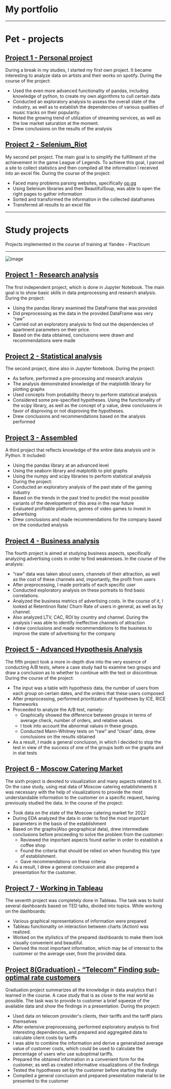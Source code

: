 # My portfolio
___________
# Pet - projects

## [Project 1 - Personal project](https://github.com/RudkovYaroslav/spotify_project)

During a break in my studies, I started my first own project. It became interesting to analyze data on artists and their works on spotify. During the course of the project:
- Used the even more advanced functionality of pandas, including knowledge of python, to create my own algorithms to cull certain data
- Conducted an exploratory analysis to assess the overall state of the industry, as well as to establish the dependencies of various qualities of music tracks on their popularity.
- Noted the growing trend of utilization of streaming services, as well as the low market saturation at the moment.
- Drew conclusions on the results of the analysis

## [Project 2 - Selenium_Riot](https://github.com/RudkovYaroslav/Selenium_Riot)

My second pet project. The main goal is to simplify the fulfillment of the achievement in the game League of Legends. To achieve this goal, I parced a site to collect statistics and then compiled all the information I received into an excel file. During the course of the project:
- Faced many problems parsing websites, specifically [op.gg](https://op.gg)
- Using Selenium libraries and then BeautifulSoup, was able to open the right pages to gather information
- Sorted and transformed the information in the collected dataframes
- Transferred all results to an excel file

___________
# Study projects

Projects implemented in the course of training at Yandex - Practicum
____________

![image](https://github.com/user-attachments/assets/7130bf3e-ac58-42a7-81ea-c31f3591a68f)

## [Project 1 - Research analysis](https://github.com/RudkovYaroslav/research_analysis?tab=readme-ov-file)

The first independent project, which is done in Jupyter Notebook. The main goal is to show basic skills in data preprocessing and research analysis. During the project:
- Using the pandas library examined the DataFrame that was provided
- Did preprocessing as the data in the provided  DataFrame was very “raw”
- Carried out an exploratory analysis to find out the dependencies of apartment parameters on their price.
- Based on the data obtained, conclusions were drawn and recommendations were made

## [Project 2 - Statistical analysis](https://github.com/RudkovYaroslav/project_2)

The second project, done also in Jupyter Notebook. During the project:
- As before, performed a pre-processing and research analysis
- The analysis demonstrated knowledge of the matplotlib library for plotting graphs
- Used concepts from probability theory to perform statistical analysis
- Considered some pre-specified hypotheses. Using the functionality of the scipy library, as well as the concept of p value, drew conclusions in favor of disproving or not disproving the hypotheses.
- Drew conclusions and recommendations based on the analysis performed

## [Project 3 - Assembled](https://github.com/RudkovYaroslav/project_gaming)

A third project that reflects knowledge of the entire data analysis unit in Python. It included:
- Using the pandas library at an advanced level
- Using the seaborn library and matplotlib to plot graphs
- Using the numpy and scipy libraries to perform statistical analysis
During the project:
- Conducted an exploratory analysis of the past state of the gaming industry
- Based on the trends in the past tried to predict the most possible variants of the development of this area in the near future
- Evaluated profitable platforms, genres of video games to invest in advertising
- Drew conclusions and made recommendations for the company based on the conducted analysis

## [Project 4 - Business analysis](https://github.com/RudkovYaroslav/project_business)

The fourth project is aimed at studying business aspects, specifically analyzing advertising costs in order to find weaknesses. In the course of the analysis:
- “raw” data was taken about users, channels of their attraction, as well as the cost of these channels and, importantly, the profit from users
- After preprocessing, I made portraits of each specific user
- Conducted exploratory analysis on these portraits to find basic correlations.
- Analyzed the business metrics of advertising costs. In the course of it, I looked at Retentinon Rate/ Churn Rate of users in general, as well as by channel.
- Also analyzed LTV, CAC, ROI by country and channel. During the analysis I was able to identify ineffective channels of attraction
- I drew conclusions and made recommendations to the business to improve the state of advertising for the company

## [Project 5 - Advanced Hypothesis Analysis](https://github.com/RudkovYaroslav/Advanced_business_analysis)

The fifth project took a more in-depth dive into the very essence of conducting A/B tests, where a case study had to examine two groups and draw a conclusion as to whether to continue with the test or discontinue. During the course of the project:
- The input was a table with hypothesis data, the number of users from each group on certain dates, and the orders that these users composed
- After preprocessing, performed prioritization of hypotheses by ICE, RICE frameworks
- Proceeded to analyze the A/B test, namely:
   - Graphically showed the difference between groups in terms of average check, number of orders, and relative values
   - I took into account the abnormal values in these groups.
   - Conducted Mann-Whitney tests on “raw” and “clean” data, drew conclusions on the results obtained
- As a result, I made a general conclusion, in which I decided to stop the test in view of the success of one of the groups both on the graphs and in stat tests

## [Project 6 - Moscow Catering Market](https://github.com/RudkovYaroslav/Moscow_catering_industry)

The sixth project is devoted to visualization and many aspects related to it. On the case study, using real data of Moscow catering establishments it was necessary with the help of visualizations to provide the most understandable information to the customer on a specific request, having previously studied the data. In the course of the project:
- Took data on the state of the Moscow catering market for 2022
- During EDA analyzed the data in order to find the most important parameters in the basis of the establishment
- Based on the graphs(Also geographical data), drew intermediate conclusions before proceeding to solve the problem from the customer:
  - Reviewed the important aspects found earlier in order to establish a coffee shop
  - Found the criteria that should be relied on when founding this type of establishment.
  - Gave recommendations on these criteria
- As a result, I drew a general conclusion and also prepared a presentation for the customer.

## [Project 7 - Working in Tableau](https://public.tableau.com/app/profile/jessie.mccree/viz/Practicum_Viz/sheet21?publish=yes)
The seventh project was completely done in Tableau. The task was to build several dashboards based on TED talks, divided into topics. While working on the dashboards:
- Various graphical representations of information were prepared
- Tableau functionality on interaction between charts (Action) was realized.
- Worked on the stylistics of the prepared dashboards to make them look visually convenient and beautiful.
- Derived the most important information, which may be of interest to the customer or the average user, from the provided data.

## [Project 8(Graduation) - “Telecom” Finding sub-optimal rate customers](https://github.com/RudkovYaroslav/graduation_project)

Graduation project summarizes all the knowledge in data analytics that I learned in the course. A case study that is as close to the real world as possible. The task was to provide to customer a brief squeeze of the available data and show the findings in a presentation. During the project:
- Used data on telecom provider's clients, their tariffs and the tariff plans themselves
- After extensive preprocessing, performed exploratory analysis to find interesting dependencies, and prepared and aggregated data to calculate client costs by tariffs
- I was able to combine the information and derive a generalized average value of customer costs, which could be used to calculate the percentage of users who use suboptimal tariffs.
- Prepared the obtained information in a convenient form for the customer, as well as created informative visualizations of the findings
- Tested the hypotheses set by the customer before starting the study
- Compiled a general conclusion and prepared presentation material to be presented to the customer
